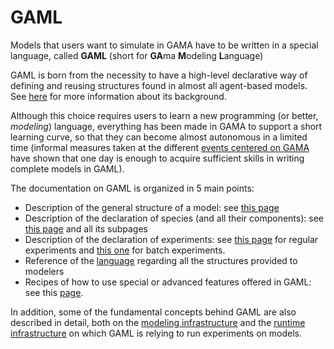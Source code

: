 
# GAML



Models that users want to simulate in GAMA have to be written in a special language, called **GAML** (short for **GA**ma **M**odeling **L**anguage)

GAML is born from the necessity to have a high-level declarative way of defining and reusing structures found in almost all agent-based models. See [here](https://github.com/mazarsju/gama_doc_17/wiki/Tutorials/LearnGAMLStepByStep/Introduction.md) for more information about its background.

Although this choice requires users to learn a new programming (or better, _modeling_) language, everything has been made in GAMA to support a short learning curve, so that they can become almost autonomous in a limited time (informal measures taken at the different [events centered on GAMA](https://github.com/mazarsju/gama_doc_17/wiki/WikiOnly/Events.md) have shown that one day is enough to acquire sufficient skills in writing complete models in GAML).

The documentation on GAML is organized in 5 main points:

  * Description of the general structure of a model: see [this page](https://github.com/mazarsju/gama_doc_17/wiki/Tutorials/LearnGAMLStepByStep/StartWithGAML/ModelOrganization.md)
  * Description of the declaration of species (and all their components): see [this page](https://github.com/mazarsju/gama_doc_17/wiki/Tutorials/LearnGAMLStepByStep/ManipulateBasicSpecies.md) and all its subpages
  * Description of the declaration of experiments: see [this page](https://github.com/mazarsju/gama_doc_17/wiki/Tutorials/LearnGAMLStepByStep/DefiningGUIExperiment.md) for regular experiments and [this one](https://github.com/mazarsju/gama_doc_17/wiki/Tutorials/LearnGAMLStepByStep/ExploringModels/BatchExperiments.md) for batch experiments.
  * Reference of the [language](https://github.com/mazarsju/gama_doc_17/wiki/References/GamlReference.md) regarding all the structures provided to modelers
  * Recipes of how to use special or advanced features offered in GAML: see this [page](https://github.com/mazarsju/gama_doc_17/wiki/Tutorials/Recipes.md).

In addition, some of the fundamental concepts behind GAML are also described in detail, both on the [modeling infrastructure](https://github.com/mazarsju/gama_doc_17/wiki/Tutorials/LearnGAMLStepByStep/Introduction.md) and the [runtime infrastructure](https://github.com/mazarsju/gama_doc_17/wiki/Tutorials/LearnGAMLStepByStep/OptimizingModels/RuntimeConcepts.md) on which GAML is relying to run experiments on models.